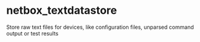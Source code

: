 # netbox_textdatastore
Store raw text files for devices, like configuration files, unparsed command output or test results
